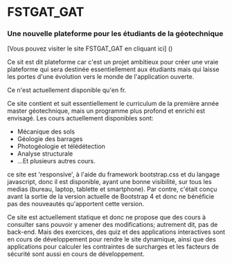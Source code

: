 # FSTGAT_GAT
### Une nouvelle plateforme pour les étudiants de la géotechnique

[Vous pouvez visiter le site FSTGAT_GAT en cliquant ici] ()

Ce sit est dit plateforme car c'est un projet ambitieux pour créer une vraie plateforme qui sera destinée essentiellement aux étudiants mais qui laisse les portes d'une évolution vers le monde de l'application ouverte.

Ce n'est actuellement disponible qu'en fr.

Ce site contient et suit essentiellement le curriculum de la première année master géotechnique, mais un programme plus profond et enrichi est envisagé. Les cours actuellement disponibles sont:

* Mécanique des sols
* Géologie des barrages
* Photogéologie et télédétection
* Analyse structurale
* ...Et plusieurs autres cours.

ce site est 'responsive', à l'aide du framework bootstrap.css et du langage javascript, donc il est disponible, ayant une bonne visibilité, sur tous les medias (bureau, laptop, tablette et smartphone). Par contre, c'était conçu avant la sortie de la version actuelle de Bootstrap 4 et donc ne bénéficie pas des nouveautés qu'apportent cette version.

Ce site est actuellement statique et donc ne propose que des cours à consulter sans pouvoir y amener des modifications; autrement dit, pas de back-end. Mais des exercices, des quiz et des applications interactives sont en cours de développement pour rendre le site dynamique, ainsi que des applications pour calculer les contraintes de surcharges et les facteurs de sécurité sont aussi en cours de développement.

